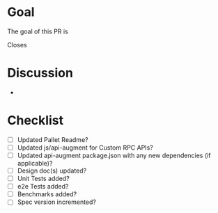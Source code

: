 # Goal
The goal of this PR is <!-- insert goal here -->

Closes <!-- issue # -->

# Discussion

- <!-- List discussion items -->

# Checklist
- [ ] Updated Pallet Readme?
- [ ] Updated js/api-augment for Custom RPC APIs?
- [ ] Updated api-augment package.json with any new dependencies (if applicable)?
- [ ] Design doc(s) updated?
- [ ] Unit Tests added?
- [ ] e2e Tests added?
- [ ] Benchmarks added?
- [ ] Spec version incremented?
